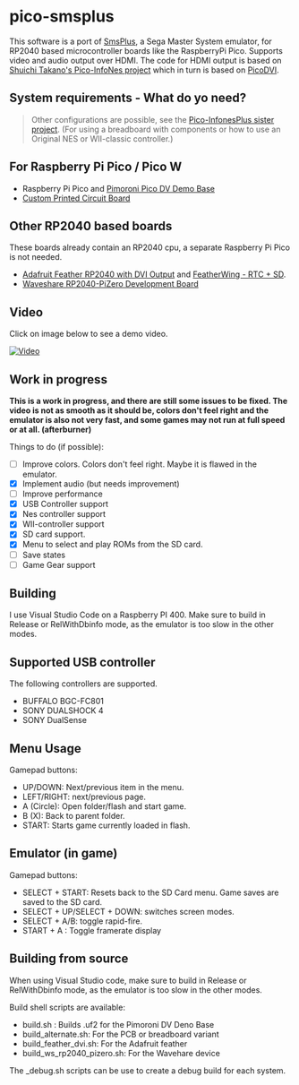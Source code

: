 # pico-smsplus

This software is a port of [SmsPlus](https://segaretro.org/SMS_Plus), a Sega Master System emulator, for RP2040 based microcontroller boards like the RaspberryPi Pico. Supports video and audio output over HDMI.
The code for HDMI output is based on [Shuichi Takano's Pico-InfoNes project](https://github.com/shuichitakano/pico-infones) which in turn is based on [PicoDVI](https://github.com/Wren6991/PicoDVI).

## System requirements - What do yo need?

> Other configurations are possible, see the [Pico-InfonesPlus sister project](https://github.com/fhoedemakers/pico-infonesPlus). (For using a breadboard with components or how to use an Original NES or WII-classic controller.)

## For Raspberry Pi Pico / Pico W

- Raspberry Pi Pico and [Pimoroni Pico DV Demo Base](https://shop.pimoroni.com/products/pimoroni-pico-dv-demo-base?variant=39494203998291)
- [Custom Printed Circuit Board](https://github.com/fhoedemakers/pico-infonesPlus/blob/main/README.md#pcb-with-raspberry-pi-pico)

## Other RP2040 based boards

These boards already contain an RP2040 cpu, a separate Raspberry Pi Pico is not needed.

- [Adafruit Feather RP2040 with DVI Output](https://www.adafruit.com/product/5710) and [FeatherWing - RTC + SD](https://www.adafruit.com/product/2922).
- [Waveshare RP2040-PiZero Development Board](https://www.waveshare.com/rp2040-pizero.htm)

## Video
Click on image below to see a demo video.

[![Video](https://img.youtube.com/vi/__E8h2Ay3g8/0.jpg)](https://www.youtube.com/watch?v=__E8h2Ay3g8)

## Work in progress

**This is a work in progress, and there are still some issues to be fixed. The video is not as smooth as it should be, colors don't feel right and the emulator is also not very fast, and some games may not run at full speed or at all. (afterburner)**

Things to do (if possible):

- [ ] Improve colors. Colors don't feel right. Maybe it is flawed in the emulator.
- [x] Implement audio (but needs improvement)
- [ ] Improve performance
- [x] USB Controller support
- [X] Nes controller support
- [X] WII-controller support
- [X] SD card support.
- [X] Menu to select and play ROMs from the SD card.
- [ ] Save states
- [ ] Game Gear support

## Building
I use Visual Studio Code on a Raspberry PI 400. Make sure to build in Release or RelWithDbinfo mode, as the emulator is too slow in the other modes.

## Supported USB controller
The following controllers are supported.

- BUFFALO BGC-FC801
- SONY DUALSHOCK 4
- SONY DualSense

## Menu Usage
Gamepad buttons:
- UP/DOWN: Next/previous item in the menu.
- LEFT/RIGHT: next/previous page.
- A (Circle): Open folder/flash and start game.
- B (X): Back to parent folder.
- START: Starts game currently loaded in flash.

## Emulator (in game)
Gamepad buttons:
- SELECT + START: Resets back to the SD Card menu. Game saves are saved to the SD card.
- SELECT + UP/SELECT + DOWN: switches screen modes.
- SELECT + A/B: toggle rapid-fire.
- START + A : Toggle framerate display

## Building from source

When using Visual Studio code, make sure to build in Release or RelWithDbinfo mode, as the emulator is too slow in the other modes.

Build shell scripts are available:

- build.sh : Builds .uf2 for the Pimoroni DV Deno Base
- build_alternate.sh: For the PCB or breadboard variant
- build_feather_dvi.sh: For the Adafruit feather
- build_ws_rp2040_pizero.sh: For the Wavehare device

The _debug.sh scripts can be use to create a debug build for each system.

